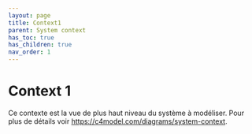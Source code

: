 ```yaml
---
layout: page
title: Context1
parent: System context
has_toc: true
has_children: true
nav_order: 1
---
```


# Context 1
Ce contexte est la vue de plus haut niveau du système à modéliser. Pour plus de détails voir <https://c4model.com/diagrams/system-context>.
